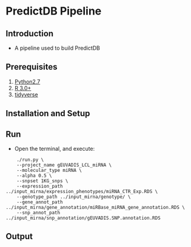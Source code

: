 # PredictDB Pipeline

## Introduction 
+ A pipeline used to build PredictDB  

## Prerequisites
1. [Python2.7](http://www.python.org/download/)
2. [R 3.0+](http://www.r-project.org/)
3. [tidyverse](http://tidyverse.org)

## Installation and Setup 

## Run 
+ Open the terminal, and execute:
```
	./run.py \
	--project_name gEUVADIS_LCL_miRNA \
	--molecular_type miRNA \
	--alpha 0.5 \
	--snpset 1KG_snps \
	--expression_path ../input_mirna/expression_phenotypes/miRNA_CTR_Exp.RDS \
	--genotype_path ../input_mirna/genotype/ \
	--gene_annot_path ../input_mirna/gene_annotation/miRBase_miRNA_gene_annotation.RDS \
	--snp_annot_path ../input_mirna/snp_annotation/gEUVADIS.SNP.annotation.RDS 
```

## Output 

